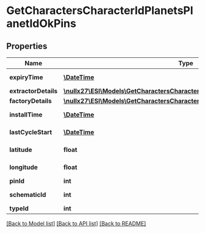 # GetCharactersCharacterIdPlanetsPlanetIdOkPins

## Properties
Name | Type | Description | Notes
------------ | ------------- | ------------- | -------------
**expiryTime** | [**\DateTime**](\DateTime.md) | expiry_time string | [optional] 
**extractorDetails** | [**\nullx27\ESI\Models\GetCharactersCharacterIdPlanetsPlanetIdOkExtractorDetails**](GetCharactersCharacterIdPlanetsPlanetIdOkExtractorDetails.md) |  | [optional] 
**factoryDetails** | [**\nullx27\ESI\Models\GetCharactersCharacterIdPlanetsPlanetIdOkFactoryDetails**](GetCharactersCharacterIdPlanetsPlanetIdOkFactoryDetails.md) |  | [optional] 
**installTime** | [**\DateTime**](\DateTime.md) | install_time string | [optional] 
**lastCycleStart** | [**\DateTime**](\DateTime.md) | last_cycle_start string | [optional] 
**latitude** | **float** | latitude number | 
**longitude** | **float** | longitude number | 
**pinId** | **int** | pin_id integer | 
**schematicId** | **int** | schematic_id integer | [optional] 
**typeId** | **int** | type_id integer | 

[[Back to Model list]](../README.md#documentation-for-models) [[Back to API list]](../README.md#documentation-for-api-endpoints) [[Back to README]](../README.md)


